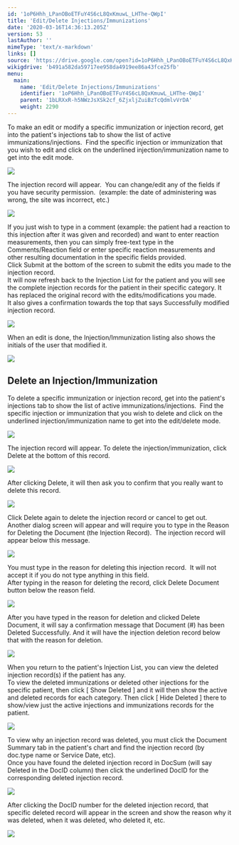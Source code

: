 ```yaml
---
id: '1oP6Hhh_LPanOBoETFuY4S6cL8QxKmuwL_LHThe-QWpI'
title: 'Edit/Delete Injections/Immunizations'
date: '2020-03-16T14:36:13.205Z'
version: 53
lastAuthor: ''
mimeType: 'text/x-markdown'
links: []
source: 'https://drive.google.com/open?id=1oP6Hhh_LPanOBoETFuY4S6cL8QxKmuwL_LHThe-QWpI'
wikigdrive: 'b491a582da59717ee958da4919ee86a43fce25fb'
menu:
  main:
    name: 'Edit/Delete Injections/Immunizations'
    identifier: '1oP6Hhh_LPanOBoETFuY4S6cL8QxKmuwL_LHThe-QWpI'
    parent: '1bLRXxR-h5NWzJsXSk2cf_6ZjxljZuiBzTcQdmlvVrDA'
    weight: 2290
---
```

To make an edit or modify a specific immunization or injection record, get into the patient's injections tab to show the list of active immunizations/injections.  Find the specific injection or immunization that you wish to edit and click on the underlined injection/immunization name to get into the edit mode.

  
![](../edit-delete-injections-immunizations.assets/0c78e3963ebcd71ed59616fbf9a4bcd5.png)  


The injection record will appear.  You can change/edit any of the fields if you have security permission.  (example: the date of administering was wrong, the site was incorrect, etc.)

  
![](../edit-delete-injections-immunizations.assets/d839f6f601abbcc95edd837aa177b498.png)  


If you just wish to type in a comment (example: the patient had a reaction to this injection after it was given and recorded) and want to enter reaction measurements, then you can simply free-text type in the Comments/Reaction field or enter specific reaction measurements and other resulting documentation in the specific fields provided.  
Click Submit at the bottom of the screen to submit the edits you made to the injection record.  
It will now refresh back to the Injection List for the patient and you will see the complete injection records for the patient in their specific category. It has replaced the original record with the edits/modifications you made.  
It also gives a confirmation towards the top that says Successfully modified injection record.

  
![](../edit-delete-injections-immunizations.assets/629c352e54dd4a095cb5ad3c654ecfc2.png)  


When an edit is done, the Injection/Immunization listing also shows the initials of the user that modified it.

  
![](../edit-delete-injections-immunizations.assets/081ab2e5089fc41d9f4e4caa66739e52.png)  


  
## **Delete an Injection/Immunization**  
  
To delete a specific immunization or injection record, get into the patient's injections tab to show the list of active immunizations/injections.  Find the specific injection or immunization that you wish to delete and click on the underlined injection/immunization name to get into the edit/delete mode.

  
![](../edit-delete-injections-immunizations.assets/a0007853184e801777565440e0ed5007.png)  

The injection record will appear. To delete the injection/immunization, click Delete at the bottom of this record.

  
![](../edit-delete-injections-immunizations.assets/3289d33fab5a17cde86328df6e2f1a09.png)  


After clicking Delete, it will then ask you to confirm that you really want to delete this record.

  
![](../edit-delete-injections-immunizations.assets/29068a6355c69384a6feedda487ae3d4.png)  


Click Delete again to delete the injection record or cancel to get out.  
Another dialog screen will appear and will require you to type in the Reason for Deleting the Document (the Injection Record).  The injection record will appear below this message.

  
![](../edit-delete-injections-immunizations.assets/df24a6c80f960166e8f8684402492895.png)  


You must type in the reason for deleting this injection record.  It will not accept it if you do not type anything in this field.  
After typing in the reason for deleting the record, click Delete Document button below the reason field.
  
![](../edit-delete-injections-immunizations.assets/a0284197983333874df86f2f0187bfbe.png)  

After you have typed in the reason for deletion and clicked Delete Document, it will say a confirmation message that Document (#) has been Deleted Successfully. And it will have the injection deletion record below that with the reason for deletion.

  
![](../edit-delete-injections-immunizations.assets/7f9eb114235312d82ab159bb22306b0b.png)  


When you return to the patient's Injection List, you can view the deleted injection record(s) if the patient has any.  
To view the deleted immunizations or deleted other injections for the specific patient, then click [ Show Deleted ] and it will then show the active and deleted records for each category. Then click [ Hide Deleted ] there to show/view just the active injections and immunizations records for the patient.

  
![](../edit-delete-injections-immunizations.assets/015cd8ef97fd7ec9d356c6cc360eabb1.png)  


To view why an injection record was deleted, you must click the Document Summary tab in the patient's chart and find the injection record (by doc.type name or Service Date, etc).  
Once you have found the deleted injection record in DocSum (will say Deleted in the DocID column) then click the underlined DocID for the corresponding deleted injection record.

  
![](../edit-delete-injections-immunizations.assets/c2931daee6f944091ff3f6b12738716b.png)  


After clicking the DocID number for the deleted injection record, that specific deleted record will appear in the screen and show the reason why it was deleted, when it was deleted, who deleted it, etc.

  
![](../edit-delete-injections-immunizations.assets/7f9eb114235312d82ab159bb22306b0b.png)  


